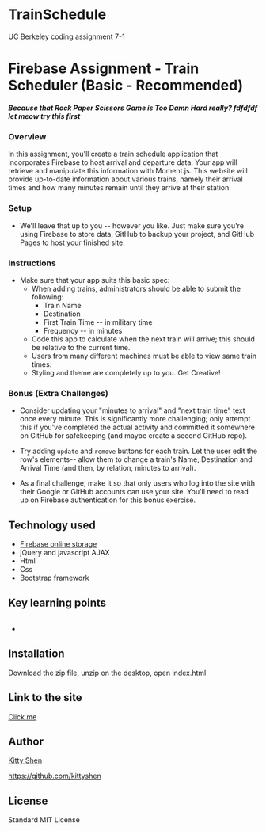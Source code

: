 # TrainSchedule
 UC Berkeley coding assignment 7-1

 # Firebase Assignment - Train Scheduler (Basic - Recommended)

##### _Because that Rock Paper Scissors Game is Too Damn Hard really? fdfdfdf let meow try this first_

### Overview

In this assignment, you'll create a train schedule application that incorporates Firebase to host arrival and departure data. Your app will retrieve and manipulate this information with Moment.js. This website will provide up-to-date information about various trains, namely their arrival times and how many minutes remain until they arrive at their station.

### Setup

* We'll leave that up to you -- however you like. Just make sure you're using Firebase to store data, GitHub to backup your project, and GitHub Pages to host your finished site.

### Instructions

* Make sure that your app suits this basic spec:
  * When adding trains, administrators should be able to submit the following:
    * Train Name
    * Destination 
    * First Train Time -- in military time
    * Frequency -- in minutes
  * Code this app to calculate when the next train will arrive; this should be relative to the current time.
  * Users from many different machines must be able to view same train times.
  * Styling and theme are completely up to you. Get Creative!

### Bonus (Extra Challenges)

* Consider updating your "minutes to arrival" and "next train time" text once every minute. This is significantly more challenging; only attempt this if you've completed the actual activity and committed it somewhere on GitHub for safekeeping (and maybe create a second GitHub repo).

* Try adding `update` and `remove` buttons for each train. Let the user edit the row's elements-- allow them to change a train's Name, Destination and Arrival Time (and then, by relation, minutes to arrival).

* As a final challenge, make it so that only users who log into the site with their Google or GitHub accounts can use your site. You'll need to read up on Firebase authentication for this bonus exercise.


## Technology used
* [Firebase online storage](https://firebase.google.com/)
* jQuery and javascript AJAX
* Html
* Css
* Bootstrap framework 


## Key learning points
```javascript

```
* 

## Installation
Download the zip file, unzip on the desktop, open index.html

## Link to the site
[Click me](https://kittyshen.github.io/TrainSchedule/)

## Author 
[Kitty Shen ](https://github.com/kittyshen)

https://github.com/kittyshen

## License
Standard MIT License

